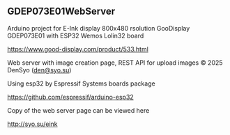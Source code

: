 ## GDEP073E01WebServer
Arduino project for E-Ink display 800x480 rsolution GooDisplay GDEP073E01 with ESP32 Wemos Lolin32 board

https://www.good-display.com/product/533.html



Web server with image creation page, REST API for upload images © 2025 DenSyo (den@syo.su)




Using esp32 by Espressif Systems boards package

https://github.com/espressif/arduino-esp32




Copy of the web server page can be viewed here

http://syo.su/eink

